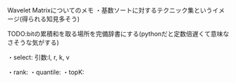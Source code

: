 Wavelet Matrixについてのメモ
・基数ソートに対するテクニック集というイメージ(得られる知見多そう)

TODO:bitの累積和を取る場所を完備辞書にする(pythonだと定数倍遅くて意味なさそうな気がする)

・select:
引数:l, r, k, v

・rank:
・quantile:
・topK:
